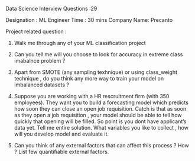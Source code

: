 Data Science Interview Questions :29

Designation : ML Engineer
Time : 30 mins
Company Name: Precanto

Project related question :

1. Walk me through any of your ML classification project

2. Can you tell me will you choose to look for accuracy in extreme class imabalnce problem ?

3. Apart from SMOTE (any sampling texhnique) or using class_weight technique , do you think any more way to train your model on imbalanced datasets ? 

4. Suppose you are working with a HR rescruitment firm (with 350 employees).
They want you to build a forecasting model which predicts how soon they can close an open job requisition.
Catch is that as soon as they open a job requisition , your model should be able to tell how quickly that opening will be filled. So point is you dont have applicant’s data yet.
Tell me entire solution. What variables you like to collect , how will you develop model and evaluate it.

5. Can you think of any external factors that can affect this process ? How ? 
List few quantifiable external factors.
